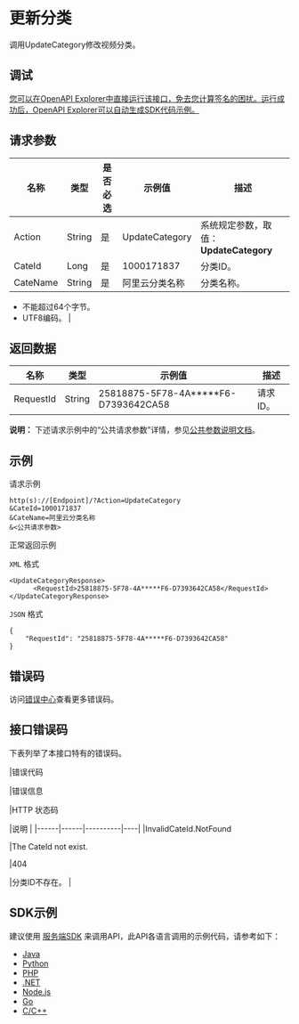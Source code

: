 # 更新分类

调用UpdateCategory修改视频分类。

## 调试

[您可以在OpenAPI Explorer中直接运行该接口，免去您计算签名的困扰。运行成功后，OpenAPI Explorer可以自动生成SDK代码示例。](https://api.aliyun.com/#product=vod&api=UpdateCategory&type=RPC&version=2017-03-21)

## 请求参数

|名称|类型|是否必选|示例值|描述|
|--|--|----|---|--|
|Action|String|是|UpdateCategory|系统规定参数，取值：**UpdateCategory** |
|CateId|Long|是|1000171837|分类ID。 |
|CateName|String|是|阿里云分类名称|分类名称。

 -   不能超过64个字节。
-   UTF8编码。 |

## 返回数据

|名称|类型|示例值|描述|
|--|--|---|--|
|RequestId|String|25818875-5F78-4A\*\*\*\*\*F6-D7393642CA58|请求ID。 |

**说明：** 下述请求示例中的“公共请求参数”详情，参见[公共参数说明文档](~~44432~~)。

## 示例

请求示例

```
http(s)://[Endpoint]/?Action=UpdateCategory
&CateId=1000171837
&CateName=阿里云分类名称
&<公共请求参数>
```

正常返回示例

`XML` 格式

```
<UpdateCategoryResponse>
      <RequestId>25818875-5F78-4A*****F6-D7393642CA58</RequestId>
</UpdateCategoryResponse>
```

`JSON` 格式

```
{
    "RequestId": "25818875-5F78-4A*****F6-D7393642CA58"
}
```

## 错误码

访问[错误中心](https://error-center.aliyun.com/status/product/vod)查看更多错误码。

## 接口错误码

下表列举了本接口特有的错误码。

|错误代码

|错误信息

|HTTP 状态码

|说明 |
|------|------|----------|----|
|InvalidCateId.NotFound

|The CateId not exist.

|404

|分类ID不存在。 |

## SDK示例

建议使用 [服务端SDK](~~101789~~) 来调用API，此API各语言调用的示例代码，请参考如下：

-   [Java](https://help.aliyun.com/document_detail/61066.html?spm=a2c4g.11186623.2.20.70054b17y1vQyV#UpdateCategory)
-   [Python](https://help.aliyun.com/document_detail/61061.html?spm=a2c4g.11186623.2.21.70054b17y1vQyV#UpdateCategory)
-   [PHP](https://help.aliyun.com/document_detail/61072.html?spm=a2c4g.11186623.2.22.70054b17y1vQyV#UpdateCategory)
-   [.NET](https://help.aliyun.com/document_detail/84754.html?spm=a2c4g.11186623.2.23.70054b17y1vQyV#UpdateCategory)
-   [Node.js](https://help.aliyun.com/document_detail/101430.html?spm=a2c4g.11186623.2.24.70054b17y1vQyV#UpdateCategory)
-   [Go](https://help.aliyun.com/document_detail/101424.html?spm=a2c4g.11186623.2.25.70054b17y1vQyV#UpdateCategory)
-   [C/C++](https://help.aliyun.com/document_detail/101274.html?spm=a2c4g.11186623.2.26.70054b17y1vQyV#UpdateCategory)

